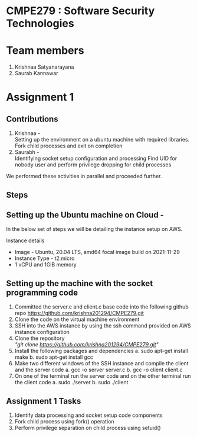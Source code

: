# CMPE279 : Software Security Technologies

# Team members
1. Krishnaa Satyanarayana
2. Saurab Kannawar

# Assignment 1

## Contributions
1. Krishnaa - <br>
    Setting up the environment on a ubuntu machine with required libraries.
    Fork child processes and exit on completion
2. Saurabh - <br>
    Identifying socket setup configuration and processing
    Find UID for nobody user and perform privilege dropping for child processes
    
We performed these activities in parallel and proceeded further.

## Steps

<h2> Setting up the Ubuntu machine on Cloud - </h2>

In the below set of steps we will be detailing the instance setup on AWS.

Instance details

* Image - Ubuntu, 20.04 LTS, amd64 focal image build on 2021-11-29
* Instance Type - t2.micro
* 1 vCPU and 1GiB memory

<h2> Setting up the machine with the socket programming code </h2>

1. Committed the server.c and client.c base code into the following github repo https://github.com/krishna201294/CMPE279.git </i> 
2. Clone the code on the virtual machine environment
3. SSH into the AWS instance by using the ssh command provided on AWS instance configuration
4. Clone the repository <br><i> "git clone https://github.com/krishna201294/CMPE279.git" </i>
5. Install the following packages and dependencies 
    a. sudo apt-get install make
    b. sudo apt-get install gcc
6. Make two different windows of the SSH instance and compile the client and the server code
    a. gcc -o server server.c
    b. gcc -o client client.c
7. On one of the terminal run the server code and on the other terminal run the client code
    a. sudo ./server
    b. sudo ./client
  
## Assignment 1 Tasks
1. Identify data processing and socket setup code components
2. Fork child process using fork() operation
3. Perform privilege separation on child process using setuid() 

    

    
